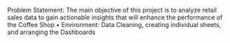 Problem Statement: The main objective of this project is to analyze retail sales data to gain actionable insights that will enhance the performance of the Coffee Shop
•	Environment: Data Cleaning, creating individual sheets, and arranging the Dashboards
